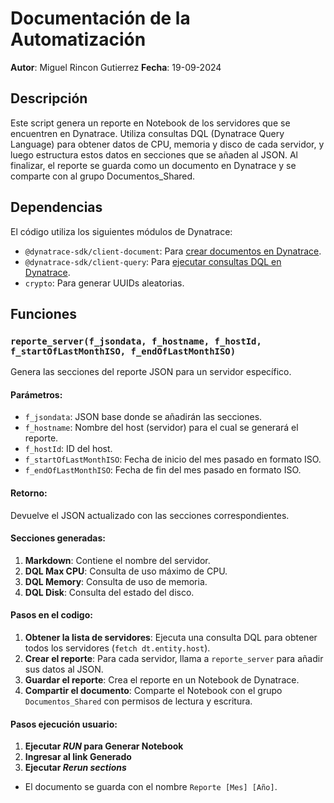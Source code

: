 # Documentación de la Automatización
**Autor**: Miguel Rincon Gutierrez
**Fecha**: 19-09-2024

## Descripción

Este script genera un reporte en Notebook de los servidores que se encuentren en Dynatrace. Utiliza consultas DQL (Dynatrace Query Language) para obtener datos de CPU, memoria y disco de cada servidor, y luego estructura estos datos en secciones que se añaden al JSON. Al finalizar, el reporte se guarda como un documento en Dynatrace y se comparte con al grupo Documentos_Shared.

## Dependencias

El código utiliza los siguientes módulos de Dynatrace:
- `@dynatrace-sdk/client-document`: Para [crear documentos en Dynatrace](https://developer.dynatrace.com/develop/sdks/client-document/#documentsclient).
- `@dynatrace-sdk/client-query`: Para [ejecutar consultas DQL en Dynatrace](https://developer.dynatrace.com/develop/sdks/client-query/).
- `crypto`: Para generar UUIDs aleatorias.

## Funciones

### `reporte_server(f_jsondata, f_hostname, f_hostId, f_startOfLastMonthISO, f_endOfLastMonthISO)`

Genera las secciones del reporte JSON para un servidor específico.

#### Parámetros:
- `f_jsondata`: JSON base donde se añadirán las secciones.
- `f_hostname`: Nombre del host (servidor) para el cual se generará el reporte.
- `f_hostId`: ID del host.
- `f_startOfLastMonthISO`: Fecha de inicio del mes pasado en formato ISO.
- `f_endOfLastMonthISO`: Fecha de fin del mes pasado en formato ISO.

#### Retorno:
Devuelve el JSON actualizado con las secciones correspondientes.

#### Secciones generadas:
1. **Markdown**: Contiene el nombre del servidor.
2. **DQL Max CPU**: Consulta de uso máximo de CPU.
3. **DQL Memory**: Consulta de uso de memoria.
4. **DQL Disk**: Consulta del estado del disco.

#### Pasos en el codigo:
1. **Obtener la lista de servidores**: Ejecuta una consulta DQL para obtener todos los servidores (`fetch dt.entity.host`).
2. **Crear el reporte**: Para cada servidor, llama a `reporte_server` para añadir sus datos al JSON.
3. **Guardar el reporte**: Crea el reporte en un Notebook de Dynatrace.
4. **Compartir el documento**: Comparte el Notebook con el grupo `Documentos_Shared` con permisos de lectura y escritura.

#### Pasos ejecución usuario:
1. **Ejecutar *RUN* para Generar Notebook**
2. **Ingresar al link Generado**
2. **Ejecutar *Rerun sections***

- El documento se guarda con el nombre `Reporte [Mes] [Año]`.
